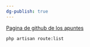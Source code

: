 ```yaml
---
dg-publish: true
---
```


[Pagina de github de los apuntes](https://github.com/cipfpbatoi/dwes2324)

```
php artisan route:list
```